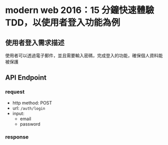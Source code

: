 # modern web 2016：15 分鐘快速體驗 TDD，以使用者登入功能為例

## 使用者登入需求描述

使用者可以透過電子郵件，並且需要輸入密碼，完成登入的功能，確保個人資料能被保護




## API Endpoint

### request

* http method: POST
* url: `/auth/login`
* input:
  * email
  * password

### response
